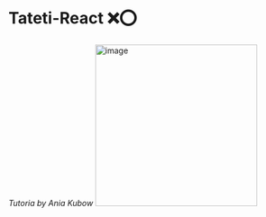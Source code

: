 
# Tateti-React ❌⭕
<i>Tutoria by Ania Kubow</i>
<img width="287" alt="image" src="https://github.com/violetaatkinson/Tateti-React/assets/58277625/324328e0-dd10-45ef-bad1-6ab3c65fe805">
